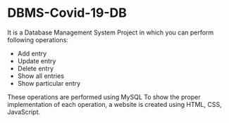 # DBMS-Covid-19-DB
It is a Database Management System Project in which you can perform following operations:
- Add entry
- Update entry
- Delete entry
- Show all entries
- Show particular entry

These operations are performed using MySQL
To show the proper implementation of each operation, a website is created using HTML, CSS, JavaScript.
